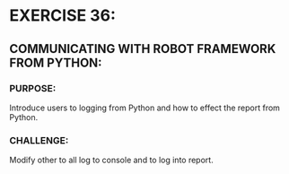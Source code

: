 # EXERCISE 36:
## COMMUNICATING WITH ROBOT FRAMEWORK FROM PYTHON:
### PURPOSE:
Introduce users to logging from Python and how to effect the report from Python.

### CHALLENGE:
Modify other to all log to console and to log into report.
